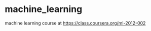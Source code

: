 machine_learning
================

machine learning course at https://class.coursera.org/ml-2012-002